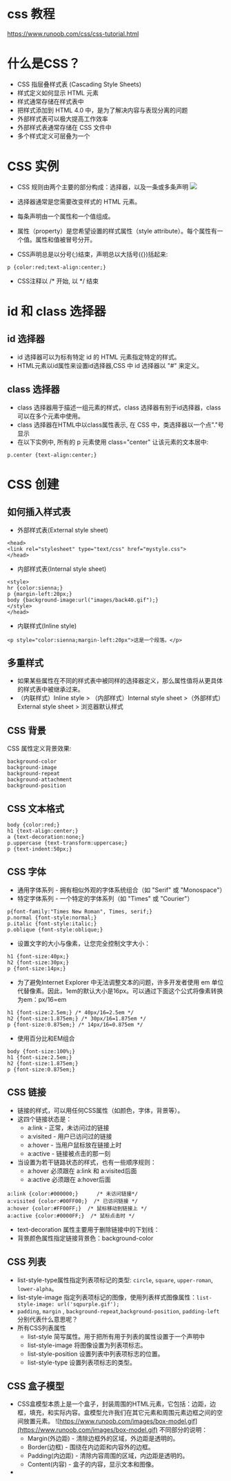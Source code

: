# css 教程
https://www.runoob.com/css/css-tutorial.html

# 什么是CSS？
* CSS 指层叠样式表 (Cascading Style Sheets)
* 样式定义如何显示 HTML 元素
* 样式通常存储在样式表中
* 把样式添加到 HTML 4.0 中，是为了解决内容与表现分离的问题
* 外部样式表可以极大提高工作效率
* 外部样式表通常存储在 CSS 文件中
* 多个样式定义可层叠为一个

# CSS 实例
* CSS 规则由两个主要的部分构成：选择器，以及一条或多条声明
![](https://www.runoob.com/wp-content/uploads/2013/07/632877C9-2462-41D6-BD0E-F7317E4C42AC.jpg)

* 选择器通常是您需要改变样式的 HTML 元素。
* 每条声明由一个属性和一个值组成。
* 属性（property）是您希望设置的样式属性（style attribute）。每个属性有一个值。属性和值被冒号分开。
* CSS声明总是以分号(;)结束，声明总以大括号({})括起来:
```
p {color:red;text-align:center;}
```
* CSS注释以 /* 开始, 以 */ 结束

# id 和 class 选择器
## id 选择器
* id 选择器可以为标有特定 id 的 HTML 元素指定特定的样式。
* HTML元素以id属性来设置id选择器,CSS 中 id 选择器以 "#" 来定义。

## class 选择器
* class 选择器用于描述一组元素的样式，class 选择器有别于id选择器，class可以在多个元素中使用。
* class 选择器在HTML中以class属性表示, 在 CSS 中，类选择器以一个点"."号显示
* 在以下实例中, 所有的 p 元素使用 class="center" 让该元素的文本居中:
```
p.center {text-align:center;}
```

# CSS 创建
## 如何插入样式表

* 外部样式表(External style sheet)
```
<head>
<link rel="stylesheet" type="text/css" href="mystyle.css">
</head>
```
* 内部样式表(Internal style sheet)

```<head>
<style>
hr {color:sienna;}
p {margin-left:20px;}
body {background-image:url("images/back40.gif");}
</style>
</head>
```
* 内联样式(Inline style)
```
<p style="color:sienna;margin-left:20px">这是一个段落。</p>
```

## 多重样式
* 如果某些属性在不同的样式表中被同样的选择器定义，那么属性值将从更具体的样式表中被继承过来。 
* （内联样式）Inline style > （内部样式）Internal style sheet >（外部样式）External style sheet > 浏览器默认样式

## CSS 背景
CSS 属性定义背景效果:
```
background-color
background-image
background-repeat
background-attachment
background-position
```

## CSS 文本格式
```
body {color:red;}
h1 {text-align:center;}
a {text-decoration:none;}
p.uppercase {text-transform:uppercase;}
p {text-indent:50px;}

```

## CSS 字体
* 通用字体系列 - 拥有相似外观的字体系统组合（如 "Serif" 或 "Monospace"）
* 特定字体系列 - 一个特定的字体系列（如 "Times" 或 "Courier"）
```
p{font-family:"Times New Roman", Times, serif;}
p.normal {font-style:normal;}
p.italic {font-style:italic;}
p.oblique {font-style:oblique;}
```
* 设置文字的大小与像素，让您完全控制文字大小：
```
h1 {font-size:40px;}
h2 {font-size:30px;}
p {font-size:14px;}
```
* 为了避免Internet Explorer 中无法调整文本的问题，许多开发者使用 em 单位代替像素。因此，1em的默认大小是16px。可以通过下面这个公式将像素转换为em：px/16=em
```
h1 {font-size:2.5em;} /* 40px/16=2.5em */
h2 {font-size:1.875em;} /* 30px/16=1.875em */
p {font-size:0.875em;} /* 14px/16=0.875em */
```
* 使用百分比和EM组合
```
body {font-size:100%;}
h1 {font-size:2.5em;}
h2 {font-size:1.875em;}
p {font-size:0.875em;}
```
## CSS 链接
* 链接的样式，可以用任何CSS属性（如颜色，字体，背景等）。
* 这四个链接状态是：
  * a:link - 正常，未访问过的链接
  * a:visited - 用户已访问过的链接
  * a:hover - 当用户鼠标放在链接上时
  * a:active - 链接被点击的那一刻
* 当设置为若干链路状态的样式，也有一些顺序规则：
    * a:hover 必须跟在 a:link 和 a:visited后面
    * a:active 必须跟在 a:hover后面
```
a:link {color:#000000;}      /* 未访问链接*/
a:visited {color:#00FF00;}  /* 已访问链接 */
a:hover {color:#FF00FF;}  /* 鼠标移动到链接上 */
a:active {color:#0000FF;}  /* 鼠标点击时 */
```
* text-decoration 属性主要用于删除链接中的下划线：
* 背景颜色属性指定链接背景色：background-color

## CSS 列表
* list-style-type属性指定列表项标记的类型: `circle`, `square`, `upper-roman`, `lower-alpha`。
* list-style-image 指定列表项标记的图像，使用列表样式图像属性：`list-style-image: url('sqpurple.gif');`
* `padding`, `margin` , `background-repeat`,`background-position`, `padding-left` 分别代表什么意思呢？
* 所有CSS列表属性
    * list-style	简写属性。用于把所有用于列表的属性设置于一个声明中
    * list-style-image	将图像设置为列表项标志。
    * list-style-position	设置列表中列表项标志的位置。
    * list-style-type	设置列表项标志的类型。

## CSS 盒子模型
* CSS盒模型本质上是一个盒子，封装周围的HTML元素，它包括：边距，边框，填充，和实际内容。盒模型允许我们在其它元素和周围元素边框之间的空间放置元素。
![https://www.runoob.com/images/box-model.gif](https://www.runoob.com/images/box-model.gif)
不同部分的说明：
  * Margin(外边距) - 清除边框外的区域，外边距是透明的。
  * Border(边框) - 围绕在内边距和内容外的边框。
  * Padding(内边距) - 清除内容周围的区域，内边距是透明的。
  * Content(内容) - 盒子的内容，显示文本和图像。
* 